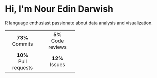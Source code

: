 # Hi, I'm Nour Edin Darwish

R language enthusiast passionate about data analysis and visualization.

<div align="center">
  <table>
    <tr>
      <td align="center" width="96">
        <strong>73%</strong><br>Commits
      </td>
      <td align="center" width="96">
        <strong>5%</strong><br>Code reviews
      </td>
    </tr>
    <tr>
      <td align="center" width="96">
        <strong>10%</strong><br>Pull requests
      </td>
      <td align="center" width="96">
        <strong>12%</strong><br>Issues
      </td>
    </tr>
  </table>
</div>
